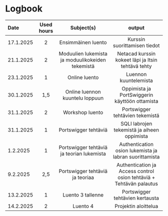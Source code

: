 # Logbook

| Date  | Used hours | Subject(s) |  output |
| :---         |     :---:      |     :---:      |     :---:      |
| 17.1.2025 | 2 | Ensimmäinen luento  | Kurssin suorittamisen tiedot  |
| 21.1.2025 | 2 | Moduulien lukemista ja moduulikokeiden tekemistä  | Netacad kurssin kokeet läpi ja Itsin tehtävä tehty  |
| 23.1.2025 | 1 | Online luento  | Luennon kuuntelemista  |
| 30.1.2025 | 1,5 | Online luennon kuuntelu loppuun  | Oppimista ja PortSwiggerin käyttöön ottamista |
| 31.1.2025 | 2 | Workshop luento  | Portswigger tehtävien tekemistä |
| 31.1.2025 | 1 | Portswigger tehtäviä | SQLI labrojen tekemistä ja aiheen oppimista |
| 1.2.2025 | 1 | Portswigger tehtäviä ja teorian lukemista | Authentication osion lukemista ja labran suorittamista |
| 9.2.2025 | 2,5 | Portswigger tehtäviä ja teoriaa | Authentication ja Access control osion tehtäviä + Tehtävän palautus |
| 13.2.2025 | 1 | Luento 3 tallenne | Portswigger tehtävien kertausta |
| 14.2.2025 | 2 | Luento 4 | Projektin aloittelua |
